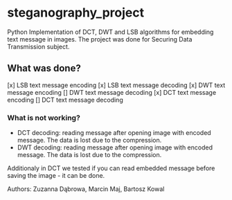 # steganography_project
Python Implementation of  DCT, DWT and LSB  algorithms for embedding text message in images.
The project was done for Securing Data Transmission subject.

## What was done?
[x] LSB text message encoding
[x] LSB text message decoding
[x] DWT text message encoding
[] DWT text message decoding
[x] DCT text message encoding
[] DCT text message decoding

### What is not working?
- DCT decoding: reading message after opening image with encoded message. The data is lost due to the compression.
- DWT decoding: reading message after opening image with encoded message. The data is lost due to the compression.

Additionaly in DCT we tested if you can read embedded message before saving the image - it can be done.


Authors:
Zuzanna Dąbrowa, Marcin Maj, Bartosz Kowal
